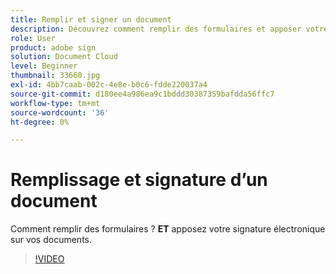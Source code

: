 ```yaml
---
title: Remplir et signer un document
description: Découvrez comment remplir des formulaires et apposer votre signature électronique sur des documents
role: User
product: adobe sign
solution: Document Cloud
level: Beginner
thumbnail: 33660.jpg
exl-id: 4bb7caab-002c-4e8e-b0c6-fdde220037a4
source-git-commit: d180ee4a986ea9c1bddd30387359bafdda56ffc7
workflow-type: tm+mt
source-wordcount: '36'
ht-degree: 0%

---
```


# Remplissage et signature d’un document

Comment remplir des formulaires ? **ET** apposez votre signature électronique sur vos documents.

>[!VIDEO](https://video.tv.adobe.com/v/33660?hidetitle=true)
